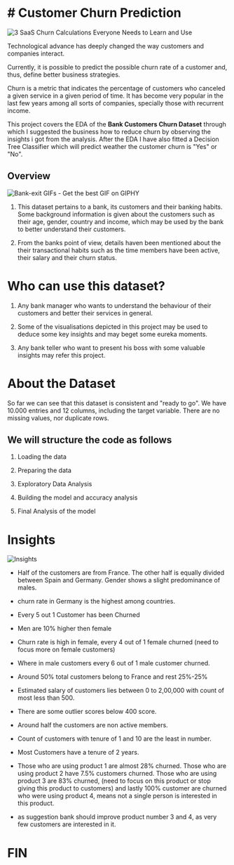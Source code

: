 ﻿# # Customer Churn Prediction

![3 SaaS Churn Calculations Everyone Needs to Learn and Use](https://d2mkz4zdclmlek.cloudfront.net/images/articles/what-is-customer-churn.png)

Technological advance has deeply changed the way customers and companies interact.

Currently, it is possible to predict the possible churn rate of a customer and, thus, define better business strategies.

Churn is a metric that indicates the percentage of customers who canceled a given service in a given period of time. It has become very popular in the last few years among all sorts of companies, specially those with recurrent income.

This project covers the EDA of the **Bank Customers Churn Dataset** through which I suggested the business how to reduce churn by observing the insights i got from the analysis. After the EDA I have also fitted a Decision Tree Classifier which will predict weather the customer churn is "Yes" or "No".

## Overview
![Bank-exit GIFs - Get the best GIF on GIPHY](https://media3.giphy.com/media/3o6Ztm0VpFKWc5YSUE/giphy.gif)

1. This dataset pertains to a bank, its customers and their banking habits. Some background information is given about the customers such as their age, gender, country and income, which may be used by the bank to better understand their customers.

2. From the banks point of view, details haven been mentioned about the their transactional habits such as the time members have been active, their salary and their churn status.

# Who can use this dataset?

1. Any bank manager who wants to understand the behaviour of their customers and better their services in general.

2. Some of the visualisations depicted in this project may be used to deduce some key insights and may beget some eureka moments.

3. Any bank teller who want to present his boss with some valuable insights may refer this project.


# About the Dataset

So far we can see that this dataset is consistent and "ready to go". We have 10.000 entries and 12 columns, including the target variable. There are no missing values, nor duplicate rows.

## We will structure the code as follows

1.  Loading the data
    
2.  Preparing the data
    
3.  Exploratory Data Analysis
    
4.  Building the model and accuracy analysis
    
5.  Final Analysis of the model

# Insights
![Insights](https://www.europeandepositarybank.com/media/ekndplcb/digital-banking_1220x593.jpg?anchor=center&mode=crop&width=520&rnd=132730755939300000)
- Half of the customers are from France. The other half is equally divided between Spain and Germany. Gender shows a slight predominance of males. 
-  churn rate in Germany is the highest among countries. 
- Every 5 out 1 Customer has been Churned
-   Men are 10% higher then female
-   Churn rate is high in female, every 4 out of 1 female churned (need to focus more on female customers)
-   Where in male customers every 6 out of 1 male customer churned.
-   Around 50% total customers belong to France and rest 25%-25%
- Estimated salary of customers lies between 0 to 2,00,000 with count of most less than 500.
- There are some outlier scores below 400 score.
- Around half the customers are non active members.
- Count of customers with tenure of 1 and 10 are the least in number.
- Most Customers have a tenure of 2 years.

 - Those who are using product 1 are almost 28% churned. Those who are using product 2 have 7.5% customers churned. Those who are using product 3 are 83% churned, (need to focus on this product or stop giving this product to customers) and lastly 100% customer are churned who were using product 4, means not a single person is interested in this product.

-   as suggestion bank should improve product number 3 and 4, as very few customers are interested in it.

# FIN










